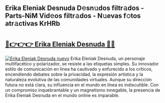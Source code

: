 ## Erika Eleniak Desnuda D𝚎sn𝚞dos filtr𝚊dos - Parts-NiM Vid𝚎os filtr𝚊dos - N𝚞evas f𝚘tos atr𝚊ctivas KrHRb

# <h2><a href="http://mbdujh3.tromn.icu/?c=Erika+Eleniak+Desnuda">🔗👉👉👉 Erika Eleniak Desnuda 🔗🔗</a></h2>

[![Erika Eleniak Desnuda nuevo](https://i.imgur.com/pEAQMta.gif)](http://mbdujh3.tromn.icu/?c=Erika+Eleniak+Desnuda)
Erika Eleniak Desnuda, un personaje multifacético y polarizador, se resiste a las etiquetas simples. Su innovador estilo de comunicación en línea ha cautivado y enfurecido a los críticos, encendiendo debates sobre la privacidad, la expresión artística y la naturaleza evolutiva de las comunidades virtuales. Aunque su dirección futura no está clara, su influencia en el mundo en línea es indiscutible. Con un compromiso inquebrantable y un magnetismo innegable, la presencia de Erika Eleniak Desnuda en el mundo online es imparable.
